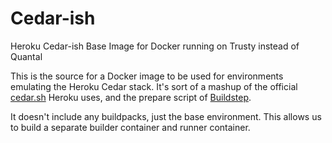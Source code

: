 # Cedar-ish
Heroku Cedar-ish Base Image for Docker running on Trusty instead of Quantal

This is the source for a Docker image to be used for environments emulating the Heroku Cedar stack. It's sort of a mashup of the official [cedar.sh](https://github.com/heroku/stack-images/blob/master/bin/cedar.sh) Heroku uses, and the prepare script of [Buildstep](https://github.com/progrium/buildstep). 

It doesn't include any buildpacks, just the base environment. This allows us to build a separate builder container and runner container.